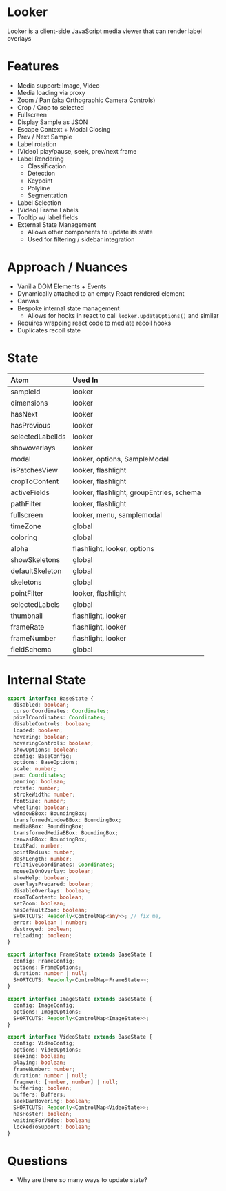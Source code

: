 # Looker

Looker is a client-side JavaScript media viewer that can render label overlays

# Features

- Media support: Image, Video
- Media loading via proxy
- Zoom / Pan (aka Orthographic Camera Controls)
- Crop / Crop to selected
- Fullscreen
- Display Sample as JSON
- Escape Context + Modal Closing
- Prev / Next Sample
- Label rotation
- [Video] play/pause, seek, prev/next frame
- Label Rendering
  - Classification
  - Detection
  - Keypoint
  - Polyline
  - Segmentation
- Label Selection
- [Video] Frame Labels
- Tooltip w/ label fields
- External State Management
  - Allows other components to update its state
  - Used for filtering / sidebar integration

# Approach / Nuances

- Vanilla DOM Elements + Events
- Dynamically attached to an empty React rendered element
- Canvas
- Bespoke internal state management
  - Allows for hooks in react to call `looker.updateOptions()` and similar
- Requires wrapping react code to mediate recoil hooks
- Duplicates recoil state

# State

| Atom             | Used In                                  |
| :--------------- | :--------------------------------------- |
| sampleId         | looker                                   |
| dimensions       | looker                                   |
| hasNext          | looker                                   |
| hasPrevious      | looker                                   |
| selectedLabelIds | looker                                   |
| showoverlays     | looker                                   |
| modal            | looker, options, SampleModal             |
| isPatchesView    | looker, flashlight                       |
| cropToContent    | looker, flashlight                       |
| activeFields     | looker, flashlight, groupEntries, schema |
| pathFilter       | looker, flashlight                       |
| fullscreen       | looker, menu, samplemodal                |
| timeZone         | global                                   |
| coloring         | global                                   |
| alpha            | flashlight, looker, options              |
| showSkeletons    | global                                   |
| defaultSkeleton  | global                                   |
| skeletons        | global                                   |
| pointFilter      | looker, flashlight                       |
| selectedLabels   | global                                   |
| thumbnail        | flashlight, looker                       |
| frameRate        | flashlight, looker                       |
| frameNumber      | flashlight, looker                       |
| fieldSchema      | global                                   |

# Internal State

```ts
export interface BaseState {
  disabled: boolean;
  cursorCoordinates: Coordinates;
  pixelCoordinates: Coordinates;
  disableControls: boolean;
  loaded: boolean;
  hovering: boolean;
  hoveringControls: boolean;
  showOptions: boolean;
  config: BaseConfig;
  options: BaseOptions;
  scale: number;
  pan: Coordinates;
  panning: boolean;
  rotate: number;
  strokeWidth: number;
  fontSize: number;
  wheeling: boolean;
  windowBBox: BoundingBox;
  transformedWindowBBox: BoundingBox;
  mediaBBox: BoundingBox;
  transformedMediaBBox: BoundingBox;
  canvasBBox: BoundingBox;
  textPad: number;
  pointRadius: number;
  dashLength: number;
  relativeCoordinates: Coordinates;
  mouseIsOnOverlay: boolean;
  showHelp: boolean;
  overlaysPrepared: boolean;
  disableOverlays: boolean;
  zoomToContent: boolean;
  setZoom: boolean;
  hasDefaultZoom: boolean;
  SHORTCUTS: Readonly<ControlMap<any>>; // fix me,
  error: boolean | number;
  destroyed: boolean;
  reloading: boolean;
}

export interface FrameState extends BaseState {
  config: FrameConfig;
  options: FrameOptions;
  duration: number | null;
  SHORTCUTS: Readonly<ControlMap<FrameState>>;
}

export interface ImageState extends BaseState {
  config: ImageConfig;
  options: ImageOptions;
  SHORTCUTS: Readonly<ControlMap<ImageState>>;
}

export interface VideoState extends BaseState {
  config: VideoConfig;
  options: VideoOptions;
  seeking: boolean;
  playing: boolean;
  frameNumber: number;
  duration: number | null;
  fragment: [number, number] | null;
  buffering: boolean;
  buffers: Buffers;
  seekBarHovering: boolean;
  SHORTCUTS: Readonly<ControlMap<VideoState>>;
  hasPoster: boolean;
  waitingForVideo: boolean;
  lockedToSupport: boolean;
}
```

# Questions

- Why are there so many ways to update state?
